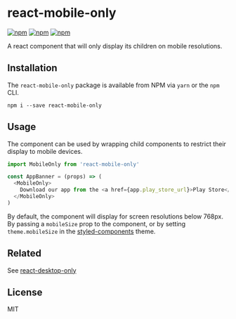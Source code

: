 # react-mobile-only
[![npm](https://img.shields.io/npm/l/react-mobile-only)](https://www.npmjs.com/package/react-mobile-only) [![npm](https://img.shields.io/npm/v/react-mobile-only)](https://www.npmjs.com/package/react-mobile-only) [![npm](https://img.shields.io/npm/dm/react-mobile-only)](https://www.npmjs.com/package/react-mobile-only)

A react component that will only display its children on mobile resolutions.

## Installation
The `react-mobile-only` package is available from NPM via `yarn` or the `npm` CLI.

```
npm i --save react-mobile-only
```

## Usage
The component can be used by wrapping child components to restrict their display to mobile devices.

```js
import MobileOnly from 'react-mobile-only'

const AppBanner = (props) => (
  <MobileOnly>
    Download our app from the <a href={app.play_store_url}>Play Store</a> or the <a href={app.app_store_url}>App Store</a>.
  </MobileOnly>
)
```

By default, the component will display for screen resolutions below 768px. By passing a `mobileSize` prop to the component, or by setting `theme.mobileSize` in the [styled-components](https://www.styled-components.com/docs/advanced#theming) theme.

## Related

See [react-desktop-only](https://github.com/lukem512/react-desktop-only)

## License

MIT
